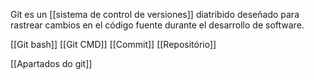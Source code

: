 Git es un [[sistema de control de versiones]] diatribido deseñado para rastrear cambios en el código fuente durante el desarrollo de software.

[[Git bash]]
[[Git CMD]]
[[Commit]] 
[[Repositório]] 

[[Apartados do git]] 